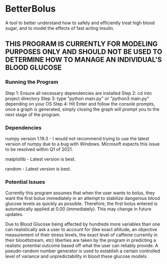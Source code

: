# BetterBolus
A tool to better understand how to safely and efficiently treat high blood sugar, and to model the effects of fast acting insulin.

## THIS PROGRAM IS CURRENTLY FOR MODELING PURPOSES ONLY AND SHOULD NOT BE USED TO DETERMINE HOW TO MANAGE AN INDIVIDUAL'S BLOOD GLUCOSE

### Running the Program
Step 1: Ensure all necessary dependencies are installed
Step 2: cd into project directory
Step 3: type "python main.py" or "python3 main.py" depending on your OS
Step 4: Hit Enter and follow the console prompts, once a graph is generated, simply closing the graph will prompt you to the next stage of the program.

### Dependencies
numpy version 1.19.3 - I would not recommend trying to use the latest version of numpy due to a bug with Windows. Microsoft expects this issue to be resolved within Q1 of 2021.

matplotlib - Latest version is best.

random - Latest version is best.

### Potential Issues
Currently this program assumes that when the user wants to bolus, they want the first bolus immediately in an attempt to stabilize dangerous blood glucose levels as quickly as possible. Therefore, the first bolus entered is automatically applied at 0.00 (immediately). This may change in future updates.

Due to Blood Glucose being affected by hundreds more variables than one can realistically ask a user to account for (like exact altitude, an objective measurement of their stress levels, the exact level of caffeine currently in their bloodtstream, etc) liberties are taken by the program in predicting a realistic potential outcome based off what the user can reliably provide. A pseudo-random number generator is used to establish a certain controlled level of variance and unpredictability in blood these glucose models.
